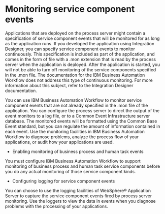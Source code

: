 <!-- image -->

# Monitoring service component events

Applications that are deployed on the process server might contain a specification of service
component events that will be monitored for as long as the application runs. If you developed the
application using Integration Designer, you can specify
service component events to monitor continuously. This specification is included as part of the
application, and comes in the form of file with a .mon extension that is read by the process server
when the application is deployed. After the application is started, you will not be able to turn off
monitoring of the service components specified in the .mon file. The documentation for the IBM Business Automation Workflow does not address this type of continuous
monitoring. For more information about this subject, refer to the Integration Designer documentation.

You can use IBM Business Automation Workflow to monitor service
component events that are not already specified in the .mon file of the application. You can
configure the process server to direct the output of the event monitors to a log file, or to a
Common Event Infrastructure server database. The monitored events will be formatted using the Common
Base Event standard, but you can regulate the amount of information contained in each event. Use the
monitoring facilities in IBM Business Automation Workflow to diagnose
problems, analyze the process flow of your applications, or audit how your applications are
used.

- Enabling monitoring of business process and human task events

You must configure IBM Business Automation Workflow to support monitoring of business process and human task service components before you do any actual monitoring of those service component kinds.
- Configuring logging for service component events

You can choose to use the logging facilities of WebSphere® Application Server to capture the service component events fired by process server monitoring. Use the loggers to view the data in events when you diagnose problems with the processing of your applications.